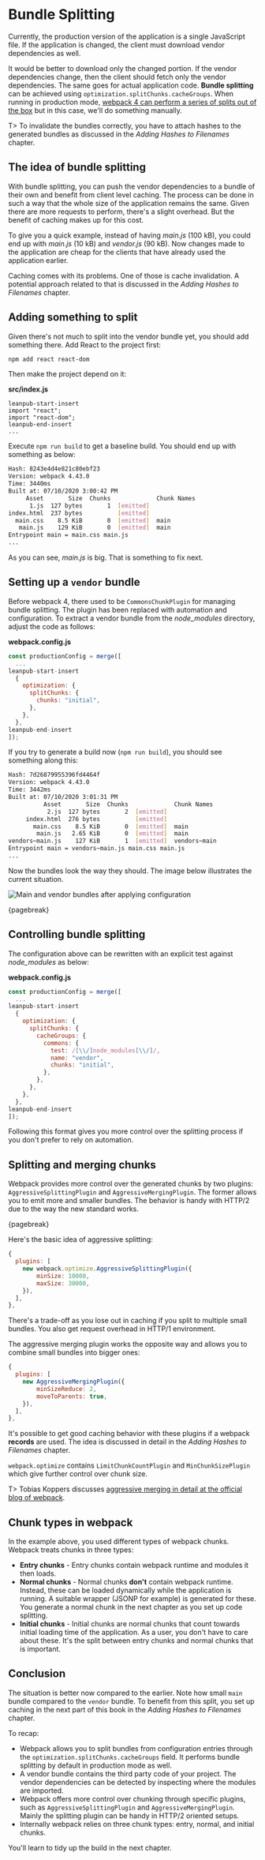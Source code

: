 # Bundle Splitting

Currently, the production version of the application is a single JavaScript file. If the application is changed, the client must download vendor dependencies as well.

It would be better to download only the changed portion. If the vendor dependencies change, then the client should fetch only the vendor dependencies. The same goes for actual application code. **Bundle splitting** can be achieved using `optimization.splitChunks.cacheGroups`. When running in production mode, [webpack 4 can perform a series of splits out of the box](https://gist.github.com/sokra/1522d586b8e5c0f5072d7565c2bee693) but in this case, we'll do something manually.

T> To invalidate the bundles correctly, you have to attach hashes to the generated bundles as discussed in the _Adding Hashes to Filenames_ chapter.

## The idea of bundle splitting

With bundle splitting, you can push the vendor dependencies to a bundle of their own and benefit from client level caching. The process can be done in such a way that the whole size of the application remains the same. Given there are more requests to perform, there's a slight overhead. But the benefit of caching makes up for this cost.

To give you a quick example, instead of having _main.js_ (100 kB), you could end up with _main.js_ (10 kB) and _vendor.js_ (90 kB). Now changes made to the application are cheap for the clients that have already used the application earlier.

Caching comes with its problems. One of those is cache invalidation. A potential approach related to that is discussed in the _Adding Hashes to Filenames_ chapter.

## Adding something to split

Given there's not much to split into the vendor bundle yet, you should add something there. Add React to the project first:

```bash
npm add react react-dom
```

Then make the project depend on it:

**src/index.js**

```
leanpub-start-insert
import "react";
import "react-dom";
leanpub-end-insert
...
```

Execute `npm run build` to get a baseline build. You should end up with something as below:

```bash
Hash: 8243e4d4e821c80ebf23
Version: webpack 4.43.0
Time: 3440ms
Built at: 07/10/2020 3:00:42 PM
     Asset       Size  Chunks             Chunk Names
      1.js  127 bytes       1  [emitted]
index.html  237 bytes          [emitted]
  main.css    8.5 KiB       0  [emitted]  main
   main.js    129 KiB       0  [emitted]  main
Entrypoint main = main.css main.js
...
```

As you can see, _main.js_ is big. That is something to fix next.

## Setting up a `vendor` bundle

Before webpack 4, there used to be `CommonsChunkPlugin` for managing bundle splitting. The plugin has been replaced with automation and configuration. To extract a vendor bundle from the _node_modules_ directory, adjust the code as follows:

**webpack.config.js**

```javascript
const productionConfig = merge([
  ...
leanpub-start-insert
  {
    optimization: {
      splitChunks: {
        chunks: "initial",
      },
    },
  },
leanpub-end-insert
]);
```

If you try to generate a build now (`npm run build`), you should see something along this:

```bash
Hash: 7d26879955396fd4464f
Version: webpack 4.43.0
Time: 3442ms
Built at: 07/10/2020 3:01:31 PM
          Asset       Size  Chunks             Chunk Names
           2.js  127 bytes       2  [emitted]
     index.html  276 bytes          [emitted]
       main.css    8.5 KiB       0  [emitted]  main
        main.js   2.65 KiB       0  [emitted]  main
vendors~main.js    127 KiB       1  [emitted]  vendors~main
Entrypoint main = vendors~main.js main.css main.js
...
```

Now the bundles look the way they should. The image below illustrates the current situation.

![Main and vendor bundles after applying configuration](images/bundle_02.png)

{pagebreak}

## Controlling bundle splitting

The configuration above can be rewritten with an explicit test against _node_modules_ as below:

**webpack.config.js**

```javascript
const productionConfig = merge([
  ...
leanpub-start-insert
  {
    optimization: {
      splitChunks: {
        cacheGroups: {
          commons: {
            test: /[\\/]node_modules[\\/]/,
            name: "vendor",
            chunks: "initial",
          },
        },
      },
    },
  },
leanpub-end-insert
]);
```

Following this format gives you more control over the splitting process if you don't prefer to rely on automation.

## Splitting and merging chunks

Webpack provides more control over the generated chunks by two plugins: `AggressiveSplittingPlugin` and `AggressiveMergingPlugin`. The former allows you to emit more and smaller bundles. The behavior is handy with HTTP/2 due to the way the new standard works.

{pagebreak}

Here's the basic idea of aggressive splitting:

```javascript
{
  plugins: [
    new webpack.optimize.AggressiveSplittingPlugin({
        minSize: 10000,
        maxSize: 30000,
    }),
  ],
},
```

There's a trade-off as you lose out in caching if you split to multiple small bundles. You also get request overhead in HTTP/1 environment.

The aggressive merging plugin works the opposite way and allows you to combine small bundles into bigger ones:

```javascript
{
  plugins: [
    new AggressiveMergingPlugin({
        minSizeReduce: 2,
        moveToParents: true,
    }),
  ],
},
```

It's possible to get good caching behavior with these plugins if a webpack **records** are used. The idea is discussed in detail in the _Adding Hashes to Filenames_ chapter.

`webpack.optimize` contains `LimitChunkCountPlugin` and `MinChunkSizePlugin` which give further control over chunk size.

T> Tobias Koppers discusses [aggressive merging in detail at the official blog of webpack](https://medium.com/webpack/webpack-http-2-7083ec3f3ce6).

## Chunk types in webpack

In the example above, you used different types of webpack chunks. Webpack treats chunks in three types:

- **Entry chunks** - Entry chunks contain webpack runtime and modules it then loads.
- **Normal chunks** - Normal chunks **don't** contain webpack runtime. Instead, these can be loaded dynamically while the application is running. A suitable wrapper (JSONP for example) is generated for these. You generate a normal chunk in the next chapter as you set up code splitting.
- **Initial chunks** - Initial chunks are normal chunks that count towards initial loading time of the application. As a user, you don't have to care about these. It's the split between entry chunks and normal chunks that is important.

## Conclusion

The situation is better now compared to the earlier. Note how small `main` bundle compared to the `vendor` bundle. To benefit from this split, you set up caching in the next part of this book in the _Adding Hashes to Filenames_ chapter.

To recap:

- Webpack allows you to split bundles from configuration entries through the `optimization.splitChunks.cacheGroups` field. It performs bundle splitting by default in production mode as well.
- A vendor bundle contains the third party code of your project. The vendor dependencies can be detected by inspecting where the modules are imported.
- Webpack offers more control over chunking through specific plugins, such as `AggressiveSplittingPlugin` and `AggressiveMergingPlugin`. Mainly the splitting plugin can be handy in HTTP/2 oriented setups.
- Internally webpack relies on three chunk types: entry, normal, and initial chunks.

You'll learn to tidy up the build in the next chapter.
